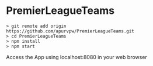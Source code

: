 # PremierLeagueTeams

```
> git remote add origin https://github.com/apurvpw/PremierLeagueTeams.git
> cd PremierLeagueTeams
> npm install
> npm start
```
Access the App using localhost:8080 in your web browser
